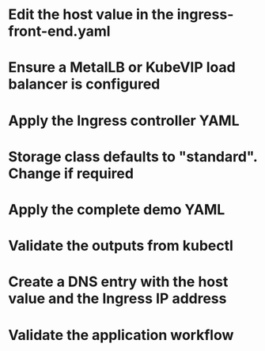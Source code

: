# Edit the host value in the ingress-front-end.yaml
# Ensure a MetalLB or KubeVIP load balancer is configured
# Apply the Ingress controller YAML
# Storage class defaults to "standard". Change if required
# Apply the complete demo YAML
# Validate the outputs from kubectl
# Create a DNS entry with the host value and the Ingress IP address
# Validate the application workflow
